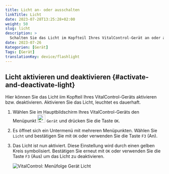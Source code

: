 ```yaml
---
title: Licht an- oder ausschalten
linkTitle: Licht
date: 2023-07-28T13:25:28+02:00
weight: 50
slug: licht
description: >
  Schalten Sie das Licht im Kopfteil Ihres VitalControl-Gerät an oder aus
date: 2023-07-26
Kategorien: [Gerät]
Tags: [Gerät]
translationKey: device/flashlight
---
```

## Licht aktivieren und deaktivieren {#activate-and-deactivate-light}

Hier können Sie das Licht iim Kopfteil Ihres VitalControl-Geräts aktivieren bzw. deaktivieren. Aktivieren Sie das Licht, leuchtet es dauerhaft.

1. Wählen Sie im Hauptbildschirm Ihres VitalControl-Geräts den Menüpunkt <img src="/icons/device.svg" width="25" align="bottom" alt="Gerät" /> `Gerät` und drücken Sie die Taste `OK`.

2. Es öffnet sich ein Untermenü mit mehreren Menüpunkten. Wählen Sie `Licht` und bestätigen Sie mit `OK` oder verwenden Sie die Taste `F3` (An).

3. Das Licht ist nun aktiviert. Diese Einstellung wird durch einen gelben Kreis symbolisiert. Bestätigen Sie erneut mit `OK` oder verwenden Sie die Taste `F3` (Aus) um das Licht zu deaktivieren.

   ![VitalControl: Menüfolge Gerät Licht](../bilder/licht.png "Licht aktivieren und deaktivieren")
